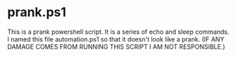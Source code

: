 # prank.ps1
This is a prank powershell script. It is a series of echo and sleep commands. I named this file automation.ps1 so that it doesn't look like a prank.
(IF ANY DAMAGE COMES FROM RUNNING THIS SCRIPT I AM NOT RESPONSIBLE.)
